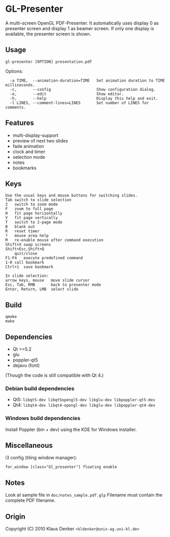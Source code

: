 GL-Presenter
============

A multi-screen OpenGL PDF-Presenter.
It automatically uses display 0 as presenter screen and display 1 as beamer screen.
If only one display is available, the presenter screen is shown.

Usage
-----
```
gl-presenter [OPTION] presentation.pdf
```
Options:
```
  -a TIME,  --animation-duration=TIME   Set animation duration to TIME milliseconds.
  -c,       --config                    Show configuration dialog.
  -e,       --edit                      Show editor.
  -h,       --help                      Display this help and exit.
  -l LINES, --comment-lines=LINES       Set number of LINES for comments.
```

Features
--------
* multi-display-support
* preview of next two slides
* fade animation
* clock and timer
* selection mode
* notes
* bookmarks


Keys
----
```
Use the usual keys and mouse buttons for switching slides.
Tab	switch to slide selection
Z	switch to zoom mode
F	zoom to full page
H	fit page horizontally
V	fit page vertically
T	switch to 2-page mode
B	blank out
R	reset timer
?	mouse area help
M	re-enable mouse after command execution
Shift+X	swap screens
Shift+Esc,Shift+Q
	quit/close
F1-F4	execute predefined command
1-0	call bookmark
Ctrl+1	save bookmark

In slide selection:
arrow keys, mouse	move slide cursor
Esc, Tab, RMB		back to presenter mode
Enter, Return, LMB	select slide
```


Build
-----
```
qmake
make
```


Dependencies
------------
* Qt >=5.2
* glu
* poppler-qt5
* dejavu (font)

(Though the code is still compatible with Qt 4.)

### Debian build dependencies
* Qt5: `libqt5-dev libqt5opengl5-dev libglu-dev libpoppler-qt5-dev`
* Qt4: `libqt4-dev libqt4-opengl-dev libglu-dev libpoppler-qt4-dev`

### Windows build dependencies
Install Poppler (bin + dev) using the KDE for Windows installer.

Miscellaneous
-------------
i3 config (tiling window manager):
```
for_window [class="Gl_presenter"] floating enable
```

Notes
-----
Look at sample file in `doc/notes_sample.pdf.glp`
Filename must contain the complete PDF filename.

Origin
------

Copyright (C) 2010 Klaus Denker `<kldenker@unix-ag.uni-kl.de>`

